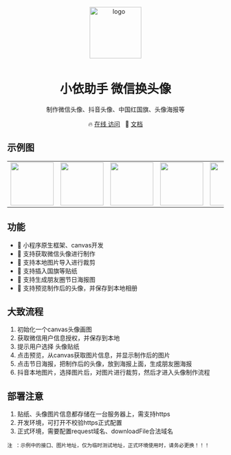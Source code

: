 <p align="center">
    <img alt="logo" src="https://p9-juejin.byteimg.com/tos-cn-i-k3u1fbpfcp/bd5b3ac496ee4904bec64e2c60569742~tplv-k3u1fbpfcp-watermark.image" width="120" height="120" style="margin-bottom: 10px;">
</p>
<h1 align="center">小依助手 微信换头像</h1>

<p align="center">制作微信头像、抖音头像、中国红国旗、头像海报等</p>

<p align="center">
🔥 <a target="_blank" href="./images/icon/mini.png">在线 访问</a>
&nbsp;
🌈 <a target="_blank" href="https://juejin.cn/post/7125666749894098981/">文档</a>

</p>

## 示例图
<table>
    <tr>
        <td ><center><img src="https://p1-juejin.byteimg.com/tos-cn-i-k3u1fbpfcp/0b3ff3de6b8f41aa9b82846e25da39b2~tplv-k3u1fbpfcp-watermark.image" width="100px" ></center></td>
        <td ><center><img src="https://p6-juejin.byteimg.com/tos-cn-i-k3u1fbpfcp/b077f70f7f3c4574840fb8e1eeedef7f~tplv-k3u1fbpfcp-watermark.image" width="100px"></center></td>
        <td ><center><img src="https://p1-juejin.byteimg.com/tos-cn-i-k3u1fbpfcp/bf46428bd4254e25be4b5b2ec44390b6~tplv-k3u1fbpfcp-watermark.image" width="100px"></center></td>
        <td ><center><img src="https://p3-juejin.byteimg.com/tos-cn-i-k3u1fbpfcp/8d9ad5c564114c878d17758352943546~tplv-k3u1fbpfcp-watermark.image" width="100px"></center></td>
        <td ><center><img src="https://p6-juejin.byteimg.com/tos-cn-i-k3u1fbpfcp/77aee1fa60fe49b29829253041d72cbc~tplv-k3u1fbpfcp-watermark.image" width="100px"></center></td>
    </tr>
</table>

## 功能

- 🚀 小程序原生框架、canvas开发
- 💪 支持获取微信头像进行制作
- 💪 支持本地图片导入进行裁剪
- 💪 支持插入国旗等贴纸
- 💪 支持生成朋友圈节日海报图
- 💪 支持预览制作后的头像，并保存到本地相册

## 大致流程

1. 初始化一个canvas头像画图
2. 获取微信用户信息授权，并保存到本地
3. 提示用户选择 头像贴纸
4. 点击预览，从canvas获取图片信息，并显示制作后的图片
5. 点击节日海报，把制作后的头像，放到海报上面，生成朋友圈海报
6. 抖音本地图片，选择图片后，对图片进行裁剪，然后才进入头像制作流程

## 部署注意

1. 贴纸、头像图片信息都存储在一台服务器上，需支持https
2. 开发环境，可打开不校验https正式配置
3. 正式环境，需要配置request域名、downloadFile合法域名

`注 ：示例中的接口、图片地址，仅为临时测试地址，正式环境使用时，请务必更换！！！`